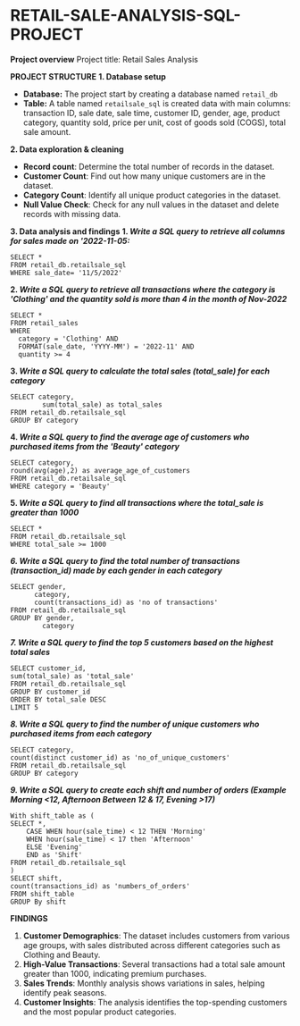 # RETAIL-SALE-ANALYSIS-SQL-PROJECT
**Project overview**
Project title: Retail Sales Analysis

**PROJECT STRUCTURE**
**1. Database setup**
- **Database:** The project start by creating a database named `retail_db`
- **Table:** A table named `retailsale_sql` is created data with main columns: transaction ID, sale date, sale time, customer ID, gender, age, product category, quantity sold, price per unit, cost of goods sold (COGS), total sale amount.

**2. Data exploration & cleaning**
- **Record count**: Determine the total number of records in the dataset.
- **Customer Count**: Find out how many unique customers are in the dataset.
- **Category Count**: Identify all unique product categories in the dataset.
- **Null Value Check**: Check for any null values in the dataset and delete records with missing data.

**3. Data analysis and findings**
**1. _Write a SQL query to retrieve all columns for sales made on '2022-11-05:_**
```
SELECT *
FROM retail_db.retailsale_sql
WHERE sale_date= '11/5/2022'
```
**2. _Write a SQL query to retrieve all transactions where the category is 'Clothing' and the quantity sold is more than 4 in the month of Nov-2022_**
```
SELECT *
FROM retail_sales
WHERE
  category = 'Clothing' AND
  FORMAT(sale_date, 'YYYY-MM') = '2022-11' AND
  quantity >= 4
```
**3. _Write a SQL query to calculate the total sales (total_sale) for each category_**
  ```
  SELECT category,
          sum(total_sale) as total_sales
  FROM retail_db.retailsale_sql
  GROUP BY category
  ```
**4. _Write a SQL query to find the average age of customers who purchased items from the 'Beauty' category_**
  ```
  SELECT category,
  round(avg(age),2) as average_age_of_customers
  FROM retail_db.retailsale_sql
  WHERE category = 'Beauty'
  ```
**5. _Write a SQL query to find all transactions where the total_sale is greater than 1000_**
  ```
SELECT *
FROM retail_db.retailsale_sql
WHERE total_sale >= 1000
  ```

_**6. Write a SQL query to find the total number of transactions (transaction_id) made by each gender in each category**_
```
SELECT gender,
      category,
      count(transactions_id) as 'no of transactions'
FROM retail_db.retailsale_sql
GROUP BY gender,
        category
```
_**7. Write a SQL query to find the top 5 customers based on the highest total sales**_
```
SELECT customer_id,
sum(total_sale) as 'total_sale'
FROM retail_db.retailsale_sql 
GROUP BY customer_id
ORDER BY total_sale DESC
LIMIT 5
```
_**8. Write a SQL query to find the number of unique customers who purchased items from each category**_
```
SELECT category,
count(distinct customer_id) as 'no_of_unique_customers'
FROM retail_db.retailsale_sql
GROUP BY category
```
_**9. Write a SQL query to create each shift and number of orders (Example Morning <12, Afternoon Between 12 & 17, Evening >17)**_
```
With shift_table as (
SELECT *,
	CASE WHEN hour(sale_time) < 12 THEN 'Morning'
    WHEN hour(sale_time) < 17 then 'Afternoon'
    ELSE 'Evening'
    END as 'Shift'
FROM retail_db.retailsale_sql
) 
SELECT shift, 
count(transactions_id) as 'numbers_of_orders'
FROM shift_table
GROUP By shift
```

**FINDINGS**
1. **Customer Demographics**: The dataset includes customers from various age groups, with sales distributed across different categories such as Clothing and Beauty.
2. **High-Value Transactions**: Several transactions had a total sale amount greater than 1000, indicating premium purchases.
3. **Sales Trends**: Monthly analysis shows variations in sales, helping identify peak seasons.
4. **Customer Insights**: The analysis identifies the top-spending customers and the most popular product categories.

